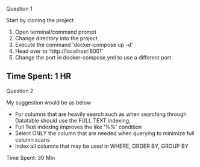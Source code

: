 Question 1

Start by cloning the project

1. Open terminal/command prompt
2. Change directory into the project
3. Execute the command 'docker-compose up -d'
4. Head over to 'http://localhost:8001'
5. Change the port in docker-compose.yml to use a different port

Time Spent: 1 HR
-----------------------

Question 2

My suggestion would be as below

- For columns that are heavily search such as when searching through Datatable should use the FULL TEXT indexing,
- Full Text indexing improves the like '%%' condition
- Select ONLY the column that are needed when querying to minimize full column scans
- Index all columns that may be used in WHERE, ORDER BY, GROUP BY

Time Spent: 30 Min
   
